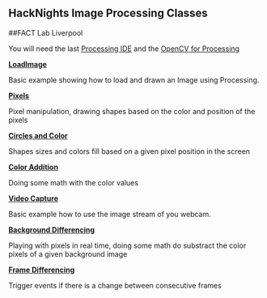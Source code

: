 ## HackNights Image Processing Classes
##FACT Lab Liverpool


You will need the last [Processing IDE](https://processing.org/download/?processing)
and the [OpenCV for Processing](https://github.com/atduskgreg/opencv-processing)


**[LoadImage](HackNights_00LoadImage)**

Basic example showing how to load and drawn an Image using Processing.

**[Pixels](HackNights_01Pixels)**

Pixel manipulation, drawing shapes based on the color and position of the pixels

**[Circles and Color](HackNights_02BWCircles)**

Shapes sizes and colors fill based on a given pixel position in the screen

**[Color Addition](HackNights_03ColorAddition)**

Doing some math with the color values 

**[Video Capture](HackNights_04VideoCapture)**

Basic example how to use the image stream of you webcam.


**[Background Differencing](HackNights_05BackgroundDifferencing)**

Playing with pixels in real time, doing some math do substract the color pixels of a given background image

**[Frame Differencing](HackNights_05FrameDifferencing)**

Trigger events if there is a change between consecutive frames
